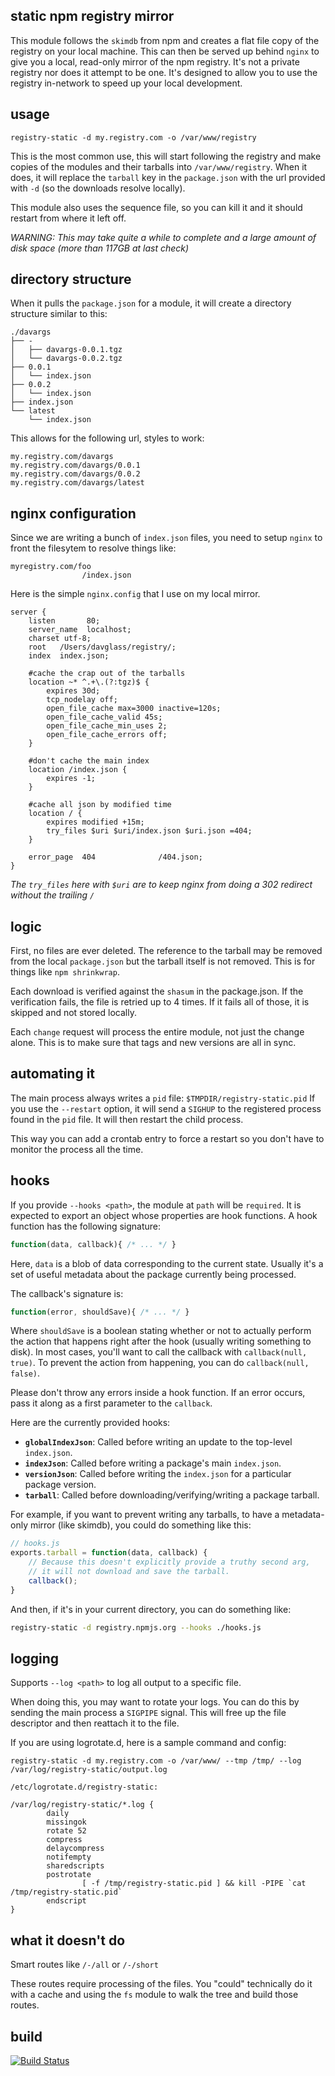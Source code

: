 static npm registry mirror
--------------------------

This module follows the `skimdb` from npm and creates a flat file copy of the
registry on your local machine. This can then be served up behind `nginx` to
give you a local, read-only mirror of the npm registry. It's not a private registry
nor does it attempt to be one. It's designed to allow you to use the registry
in-network to speed up your local development.

usage
-----

    registry-static -d my.registry.com -o /var/www/registry

This is the most common use, this will start following the registry
and make copies of the modules and their tarballs into `/var/www/registry`.
When it does, it will replace the `tarball` key in the `package.json`
with the url provided with `-d` (so the downloads resolve locally).

This module also uses the sequence file, so you can kill it and it should
restart from where it left off.

_WARNING: This may take quite a while to complete and a large amount of disk space (more than 117GB at last check)_

directory structure
-------------------

When it pulls the `package.json` for a module, it will create a directory structure similar to this:

    ./davargs
    ├── -
    │   ├── davargs-0.0.1.tgz
    │   └── davargs-0.0.2.tgz
    ├── 0.0.1
    │   └── index.json
    ├── 0.0.2
    │   └── index.json
    ├── index.json
    └── latest
        └── index.json

This allows for the following url, styles to work:

    my.registry.com/davargs
    my.registry.com/davargs/0.0.1
    my.registry.com/davargs/0.0.2
    my.registry.com/davargs/latest



nginx configuration
-------------------

Since we are writing a bunch of `index.json` files, you need to setup `nginx` to front the filesytem to resolve things like:

    myregistry.com/foo
                    /index.json

Here is the simple `nginx.config` that I use on my local mirror.

    server {
        listen       80;
        server_name  localhost;
        charset utf-8;
        root   /Users/davglass/registry/;
        index  index.json;

        #cache the crap out of the tarballs
        location ~* ^.+\.(?:tgz)$ {
            expires 30d;
            tcp_nodelay off;
            open_file_cache max=3000 inactive=120s;
            open_file_cache_valid 45s;
            open_file_cache_min_uses 2;
            open_file_cache_errors off;
        }

        #don't cache the main index
        location /index.json {
            expires -1;
        }

        #cache all json by modified time
        location / {
            expires modified +15m;
            try_files $uri $uri/index.json $uri.json =404;
        }

        error_page  404              /404.json;
    }



_The `try_files` here with `$uri` are to keep nginx from doing a 302 redirect without the trailing `/`_

logic
-----

First, no files are ever deleted. The reference to the tarball may be removed from the local `package.json` but
the tarball itself is not removed. This is for things like `npm shrinkwrap`.

Each download is verified against the `shasum` in the package.json. If the verification fails, the file is retried
up to 4 times. If it fails all of those, it is skipped and not stored locally.

Each `change` request will process the entire module, not just the change alone. This is to make sure that tags
and new versions are all in sync.

automating it
-------------

The main process always writes a `pid` file: `$TMPDIR/registry-static.pid`
If you use the `--restart` option, it will send a `SIGHUP` to the registered process found in the `pid` file. 
It will then restart the child process.

This way you can add a crontab entry to force a restart so you don't have to monitor the process all the time.

hooks
-----

If you provide `--hooks <path>`, the module at `path` will be `required`. It is expected to export an object
whose properties are hook functions. A hook function has the following signature:

```javascript
function(data, callback){ /* ... */ }
```

Here, `data` is a blob of data corresponding to the current state. Usually it's a set of useful metadata about
the package currently being processed.

The callback's signature is:

```javascript
function(error, shouldSave){ /* ... */ }
```

Where `shouldSave` is a boolean stating whether or not to actually perform the action that happens right
after the hook (usually writing something to disk). In most cases, you'll want to call the callback with
`callback(null, true)`. To prevent the action from happening, you can do `callback(null, false)`.

Please don't throw any errors inside a hook function. If an error occurs, pass it along as a first parameter to
the `callback`.

Here are the currently provided hooks:

* **`globalIndexJson`**: Called before writing an update to the top-level `index.json`.
* **`indexJson`**: Called before writing a package's main `index.json`.
* **`versionJson`**: Called before writing the `index.json` for a particular package version.
* **`tarball`**: Called before downloading/verifying/writing a package tarball.

For example, if you want to prevent writing any tarballs, to have a metadata-only mirror (like skimdb), you could do something like this:

```javascript
// hooks.js
exports.tarball = function(data, callback) {
    // Because this doesn't explicitly provide a truthy second arg,
    // it will not download and save the tarball.
    callback();
}
```

And then, if it's in your current directory, you can do something like:

```bash
registry-static -d registry.npmjs.org --hooks ./hooks.js
```

logging
-------

Supports `--log <path>` to log all output to a specific file.

When doing this, you may want to rotate your logs. You can do this by sending the main 
process a `SIGPIPE` signal. This will free up the file descriptor and then reattach it to the file.

If you are using logrotate.d, here is a sample command and config:

`registry-static -d my.registry.com -o /var/www/ --tmp /tmp/ --log /var/log/registry-static/output.log`


    /etc/logrotate.d/registry-static:

    /var/log/registry-static/*.log {
            daily
            missingok
            rotate 52
            compress
            delaycompress
            notifempty
            sharedscripts
            postrotate
                    [ -f /tmp/registry-static.pid ] && kill -PIPE `cat /tmp/registry-static.pid`
            endscript
    }


what it doesn't do
------------------

Smart routes like `/-/all` or `/-/short`

These routes require processing of the files. You "could" technically do it with a cache and using the `fs` module
to walk the tree and build those routes.

build
-----

[![Build Status](https://travis-ci.org/davglass/registry-static.svg?branch=master)](https://travis-ci.org/davglass/registry-static)
